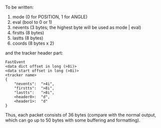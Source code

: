 
To be written:

1. mode (0 for POSITION, 1 for ANGLE)
2. eval (bool to 0 or 1)
3. nevents (3 bytes; the highest byte will be used as mode | eval)
4. firstts (8 bytes)
5. lastts (8 bytes)
6. coords (8 bytes x 2)

and the tracker header part:

```
FastEvent
<data dict offset in long (>8i)>
<data start offset in long (>8i)>
<tracker name>
{   
    "nevents":  ">4i",
    "firstts":  ">8i",
    "lastts":   ">8i",
    <header0>:  "d",
    <header1>:  "d"
}
```

Thus, each packet consists of 36 bytes (compare with the normal output, which can go up to 50 bytes with some buffering and formatting).

